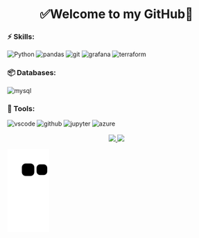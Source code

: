 <h1 align="center"> 
	✅Welcome to my GitHub🚀
</h1>

### ⚡ Skills:
<div style="display: inline_block">
  <img aling='center' alt="Python" src="https://img.shields.io/badge/python-3670A0?style=for-the-badge&logo=python&logoColor=ffdd54"/>
  <img aling="center" alt="pandas" src="https://img.shields.io/badge/pandas-%23150458.svg?style=for-the-badge&logo=pandas&logoColor=white"/>
  <img aling="center" alt="git" src="https://img.shields.io/badge/git-%23F05033.svg?style=for-the-badge&logo=git&logoColor=white"/>
  <img aling="center" alt="grafana" src="https://img.shields.io/badge/grafana-%23F46800.svg?style=for-the-badge&logo=grafana&logoColor=white"/>
  <img aling="center" alt="terraform" src="https://img.shields.io/badge/terraform-%235835CC.svg?style=for-the-badge&logo=terraform&logoColor=white"/>

</div>

### 📦 Databases:
<div>
  <img aling="center" alt="mysql" src="https://img.shields.io/badge/MySQL-005C84?style=for-the-badge&logo=mysql&logoColor=white"/>
</div>

### 🧰 Tools:
<div>
  <img aling="center" alt="vscode" src="https://img.shields.io/badge/VSCode-0078D4?style=for-the-badge&logo=visual%20studio%20code&logoColor=white"/>
  <img aling="center" alt="github" src="https://img.shields.io/badge/GitHub-100000?style=for-the-badge&logo=github&logoColor=white"/>
  <img aling="center" alt="jupyter" src="https://img.shields.io/badge/Jupyter-F37626.svg?&style=for-the-badge&logo=Jupyter&logoColor=white"/>
  <img aling="center" alt="azure" src="https://img.shields.io/badge/Azure_DevOps-0078D7?style=for-the-badge&logo=azure-devops&logoColor=white"/>
</div>

<br>
<div align="center">
  <a href="https://github.com/whoemai">
  <img height="150em" src="https://github-readme-stats.vercel.app/api?username=whoemai&show_icons=true&theme=merko&include_all_commits=true&count_private=true"/>
  <img height="150em" src="https://github-readme-stats.vercel.app/api/top-langs/?username=whoemai&layout=compact&langs_count=7&theme=merko"/>
</div>
  
![Snake animation](https://github.com/whoemai/whoemai/blob/output/github-contribution-grid-snake.svg)
